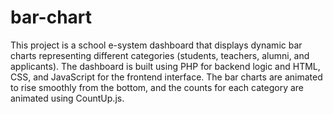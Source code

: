 # bar-chart
 This project is a school e-system dashboard that displays dynamic bar charts representing different categories (students, teachers, alumni, and applicants). The dashboard is built using PHP for backend logic and HTML, CSS, and JavaScript for the frontend interface. The bar charts are animated to rise smoothly from the bottom, and the counts for each category are animated using CountUp.js.
